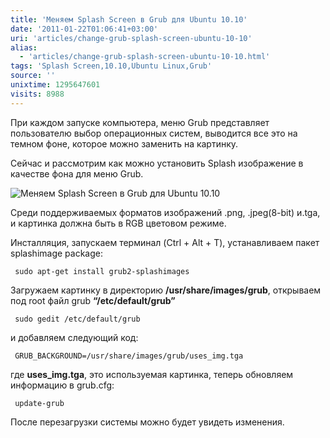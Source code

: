 ```yaml
---
title: 'Меняем Splash Screen в Grub для Ubuntu 10.10'
date: '2011-01-22T01:06:41+03:00'
uri: 'articles/change-grub-splash-screen-ubuntu-10-10'
alias: 
  - 'articles/change-grub-splash-screen-ubuntu-10-10.html'
tags: 'Splash Screen,10.10,Ubuntu Linux,Grub'
source: ''
unixtime: 1295647601
visits: 8988
---
```

При каждом запуске компьютера, меню Grub представляет пользователю выбор операционных систем, выводится все это на темном фоне, которое можно заменить на картинку.

Cейчас и рассмотрим как можно установить Splash изображение в качестве фона для меню Grub.

![Меняем Splash Screen в Grub для Ubuntu 10.10](image/2010-01/grub_img.jpeg)

Среди поддерживаемых форматов изображений .png, .jpeg(8-bit) и.tga, и картинка должна быть в RGB цветовом режиме.

Инсталляция, запускаем терминал (Ctrl + Alt + T), устанавливаем пакет splashimage package:

```
 sudo apt-get install grub2-splashimages 
```

Загружаем картинку в директорию **/usr/share/images/grub**, открываем под root файл grub **“/etc/default/grub”**

```
 sudo gedit /etc/default/grub 
```

и добавляем следующий код:

```
 GRUB_BACKGROUND=/usr/share/images/grub/uses_img.tga 
```

где **uses\_img.tga**, это используемая картинка, теперь обновляем информацию в grub.cfg:

```
 update-grub 
```

После перезагрузки системы можно будет увидеть изменения.
